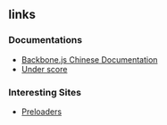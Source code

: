 links
-------------

### Documentations

* [Backbone.js Chinese Documentation](https://www.css88.com/doc/backbone/#Model-escape)
* [Under score](https://underscorejs.org/#template)

### Interesting Sites

* [Preloaders](https://icons8.com/preloaders/)
